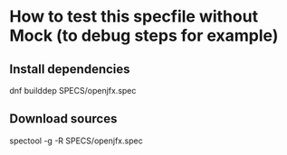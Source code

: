 # How to test this specfile without Mock (to debug steps for example)

## Install dependencies
dnf builddep SPECS/openjfx.spec

## Download sources
spectool -g -R SPECS/openjfx.spec
